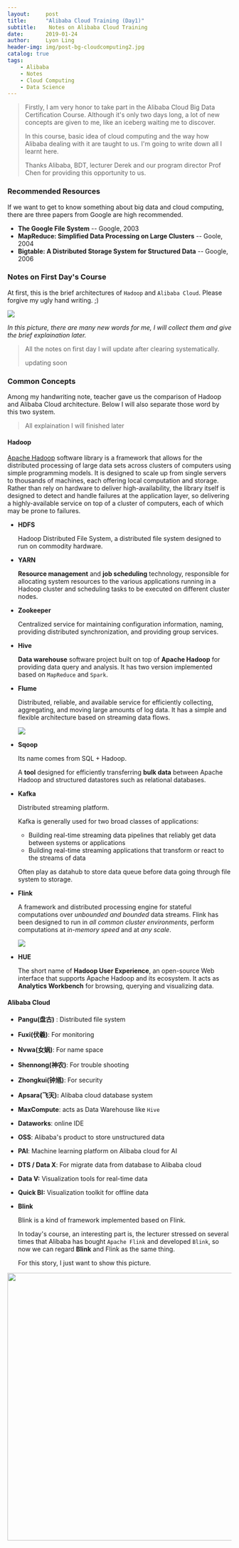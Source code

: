 ```yaml
---
layout:     post
title:      "Alibaba Cloud Training (Day1)"
subtitle:    Notes on Alibaba Cloud Training
date:       2019-01-24
author:     Lyon Ling
header-img: img/post-bg-cloudcomputing2.jpg
catalog: true
tags:
    - Alibaba
    - Notes
    - Cloud Computing
    - Data Science
---
```


>Firstly, I am very honor to take part in the Alibaba Cloud Big Data Certification Course. Although it's only two days long, a lot of new concepts are given to me, like an iceberg waiting me to discover.
>
>In this course, basic idea of cloud computing and the way how Alibaba dealing with it are taught to us. I'm going to write down all I learnt here.
>
>Thanks Alibaba, BDT, lecturer Derek and our program director Prof Chen for providing this opportunity to us.

### Recommended Resources

If we want to get to know something about big data and cloud computing, there are three papers from Google are high recommended.

* **The Google File System** -- Google, 2003
* **MapReduce: Simplified Data Processing on Large Clusters** -- Goole, 2004
* **Bigtable: A Distributed Storage System for Structured Data** -- Google, 2006



### Notes on First Day's Course

At first, this is the brief architectures of `Hadoop` and `Alibaba Cloud`. Please forgive my ugly hand writing. ;)

<img src="https://ws3.sinaimg.cn/large/006tNc79gy1fzh2myj3psj31p10u0akl.jpg" />

*In this picture, there are many new words for me, I will collect them and give the brief explaination later.*  

>All the notes on first day I will update after clearing systematically.
>
>updating soon

### Common Concepts

Among my handwriting note, teacher gave us the comparison of Hadoop and Alibaba Cloud architecture. Below I will also separate those word by this two system.

>All explaination I will finished later

#### Hadoop

[Apache Hadoop](https://hadoop.apache.org/) software library is a framework that allows for the distributed processing of large data sets across clusters of computers using simple programming models. It is designed to scale up from single servers to thousands of machines, each offering local computation and storage. Rather than rely on hardware to deliver high-availability, the library itself is designed to detect and handle failures at the application layer, so delivering a highly-available service on top of a cluster of computers, each of which may be prone to failures.

* **HDFS**

  Hadoop Distributed File System, a distributed file system designed to run on commodity hardware. 

* **YARN**

  **Resource management** and **job scheduling** technology, responsible for allocating system resources to the various applications running in a Hadoop cluster and scheduling tasks to be executed on different cluster nodes.

* **Zookeeper**

  Centralized service for maintaining configuration information, naming, providing distributed synchronization, and providing group services. 

* **Hive**

  **Data warehouse** software project built on top of **Apache Hadoop** for providing data query and analysis. It has two version implemented based on `MapReduce` and `Spark`.

* **Flume**

  Distributed, reliable, and available service for efficiently collecting, aggregating, and moving large amounts of log data. It has a simple and flexible architecture based on streaming data flows.

  <img src="https://ws2.sinaimg.cn/large/006tNc79gy1fzi76h6436j30co05bwes.jpg" />

* **Sqoop**

  Its name comes from SQL + Hadoop. 

  A **tool** designed for efficiently transferring **bulk data** between Apache Hadoop and structured datastores such as relational databases.

* **Kafka**

  Distributed streaming platform. 

  Kafka is generally used for two broad classes of applications:

  - Building real-time streaming data pipelines that reliably get data between systems or applications
  - Building real-time streaming applications that transform or react to the streams of data

  Often play as datahub to store data queue before data going through file system to storage.

* **Flink**

  A framework and distributed processing engine for stateful computations over *unbounded and bounded* data streams. Flink has been designed to run in *all common cluster environments*, perform computations at *in-memory speed* and at *any scale*.

  <img src="https://ws4.sinaimg.cn/large/006tNc79gy1fzi7uqe9dvj32h80tadpm.jpg" />

* **HUE**

  The short name of **Hadoop User Experience**, an open-source Web interface that supports Apache Hadoop and its ecosystem. It acts as **Analytics Workbench** for browsing, querying and visualizing data.

#### Alibaba Cloud

* **Pangu(盘古)** : Distributed file system
* **Fuxi(伏羲)**: For monitoring
* **Nvwa(女娲)**: For name space
* **Shennong(神农)**: For trouble shooting
* **Zhongkui(钟馗)**: For security
* **Apsara(飞天):** Alibaba cloud database system
* **MaxCompute**: acts as Data Warehouse like `Hive`
* **Dataworks**: online IDE
* **OSS**: Alibaba's product to store unstructured data
* **PAI**: Machine learning platform on Alibaba cloud for AI
* **DTS / Data X**: For migrate data from database to Alibaba cloud
* **Data V:** Visualization tools for real-time data
* **Quick BI:** Visualization toolkit for offline data

* **Blink**

  Blink is a kind of framework implemented based on Flink.

  In today's course, an interesting part is, the lecturer stressed on several times that Alibaba has bought `Apache Flink` and developed `Blink`, so now we can regard **Blink** and Flink as the same thing.

  For this story, I just want to show this picture.

<img src="https://ws4.sinaimg.cn/large/006tNc79gy1fzh02ipxerj30u00v746u.jpg" width="600" />

